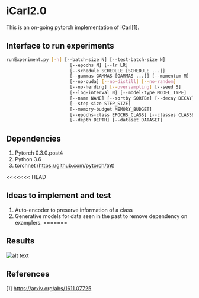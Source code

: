 # iCarl2.0
This is an on-going pytorch implementation of iCarl[1].

## Interface to run experiments

``` bash
runExperiment.py [-h] [--batch-size N] [--test-batch-size N]
                        [--epochs N] [--lr LR]
                        [--schedule SCHEDULE [SCHEDULE ...]]
                        [--gammas GAMMAS [GAMMAS ...]] [--momentum M]
                        [--no-cuda] [--no-distill] [--no-random]
                        [--no-herding] [--oversampling] [--seed S]
                        [--log-interval N] [--model-type MODEL_TYPE]
                        [--name NAME] [--sortby SORTBY] [--decay DECAY]
                        [--step-size STEP_SIZE]
                        [--memory-budget MEMORY_BUDGET]
                        [--epochs-class EPOCHS_CLASS] [--classes CLASSES]
                        [--depth DEPTH] [--dataset DATASET]
```
## Dependencies 

1. Pytorch 0.3.0.post4
2. Python 3.6 
3. torchnet (https://github.com/pytorch/tnt) 

<<<<<<< HEAD
## Ideas to implement and test
1. Auto-encoder to preserve information of a class 
2. Generative models for data seen in the past to remove dependency on examplers.
=======
## Results 
![alt text](http://khurramjaved96.github.io/random/result.jpg "Incremental Learning on MNIST")


## References
[1] https://arxiv.org/abs/1611.07725
